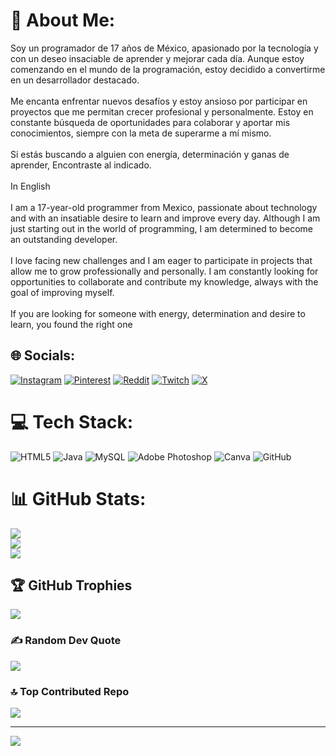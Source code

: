 # 💫 About Me:
Soy un programador de 17 años de México, apasionado por la tecnología y con un deseo insaciable de aprender y mejorar cada día. Aunque estoy comenzando en el mundo de la programación, estoy decidido a convertirme en un desarrollador destacado.<br><br>Me encanta enfrentar nuevos desafíos y estoy ansioso por participar en proyectos que me permitan crecer profesional y personalmente. Estoy en constante búsqueda de oportunidades para colaborar y aportar mis conocimientos, siempre con la meta de superarme a mí mismo.<br><br>Si estás buscando a alguien con energía, determinación y ganas de aprender, Encontraste al indicado.<br><br> In English<br><br>I am a 17-year-old programmer from Mexico, passionate about technology and with an insatiable desire to learn and improve every day. Although I am just starting out in the world of programming, I am determined to become an outstanding developer.<br><br>I love facing new challenges and I am eager to participate in projects that allow me to grow professionally and personally. I am constantly looking for opportunities to collaborate and contribute my knowledge, always with the goal of improving myself.<br><br>If you are looking for someone with energy, determination and desire to learn, you found the right one


## 🌐 Socials:
[![Instagram](https://img.shields.io/badge/Instagram-%23E4405F.svg?logo=Instagram&logoColor=white)](https://instagram.com/rb_lix) [![Pinterest](https://img.shields.io/badge/Pinterest-%23E60023.svg?logo=Pinterest&logoColor=white)](https://pinterest.com/eberb25) [![Reddit](https://img.shields.io/badge/Reddit-%23FF4500.svg?logo=Reddit&logoColor=white)](https://reddit.com/user/eberb25) [![Twitch](https://img.shields.io/badge/Twitch-%239146FF.svg?logo=Twitch&logoColor=white)](https://twitch.tv/eberb25) [![X](https://img.shields.io/badge/X-black.svg?logo=X&logoColor=white)](https://x.com/RB_LIX11) 

# 💻 Tech Stack:
![HTML5](https://img.shields.io/badge/html5-%23E34F26.svg?style=for-the-badge&logo=html5&logoColor=white) ![Java](https://img.shields.io/badge/java-%23ED8B00.svg?style=for-the-badge&logo=openjdk&logoColor=white) ![MySQL](https://img.shields.io/badge/mysql-4479A1.svg?style=for-the-badge&logo=mysql&logoColor=white) ![Adobe Photoshop](https://img.shields.io/badge/adobe%20photoshop-%2331A8FF.svg?style=for-the-badge&logo=adobe%20photoshop&logoColor=white) ![Canva](https://img.shields.io/badge/Canva-%2300C4CC.svg?style=for-the-badge&logo=Canva&logoColor=white) ![GitHub](https://img.shields.io/badge/github-%23121011.svg?style=for-the-badge&logo=github&logoColor=white)
# 📊 GitHub Stats:
![](https://github-readme-stats.vercel.app/api?username=LIX1-32&theme=midnight-purple&hide_border=false&include_all_commits=false&count_private=false)<br/>
![](https://github-readme-streak-stats.herokuapp.com/?user=LIX1-32&theme=midnight-purple&hide_border=false)<br/>
![](https://github-readme-stats.vercel.app/api/top-langs/?username=LIX1-32&theme=midnight-purple&hide_border=false&include_all_commits=false&count_private=false&layout=compact)

## 🏆 GitHub Trophies
![](https://github-profile-trophy.vercel.app/?username=LIX1-32&theme=nord&no-frame=false&no-bg=true&margin-w=4)

### ✍️ Random Dev Quote
![](https://quotes-github-readme.vercel.app/api?type=horizontal&theme=gruvbox)

### 🔝 Top Contributed Repo
![](https://github-contributor-stats.vercel.app/api?username=LIX1-32&limit=5&theme=dark&combine_all_yearly_contributions=true)

---
[![](https://visitcount.itsvg.in/api?id=LIX1-32&icon=7&color=10)](https://visitcount.itsvg.in)

<!-- Proudly created with GPRM ( https://gprm.itsvg.in ) -->
